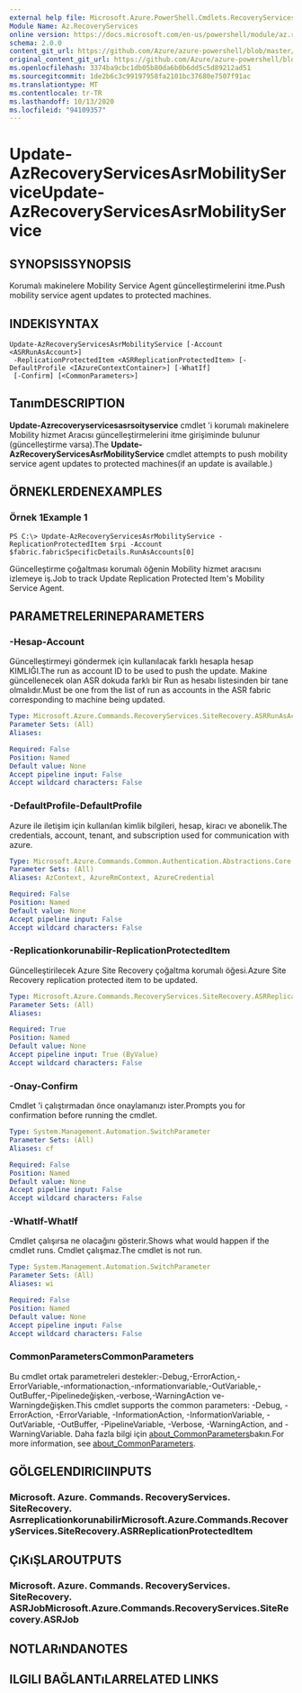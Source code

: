 ```yaml
---
external help file: Microsoft.Azure.PowerShell.Cmdlets.RecoveryServices.SiteRecovery.dll-Help.xml
Module Name: Az.RecoveryServices
online version: https://docs.microsoft.com/en-us/powershell/module/az.recoveryservices/update-azrecoveryservicesasrmobilityservice
schema: 2.0.0
content_git_url: https://github.com/Azure/azure-powershell/blob/master/src/RecoveryServices/RecoveryServices/help/Update-AzRecoveryServicesAsrMobilityService.md
original_content_git_url: https://github.com/Azure/azure-powershell/blob/master/src/RecoveryServices/RecoveryServices/help/Update-AzRecoveryServicesAsrMobilityService.md
ms.openlocfilehash: 3374ba9cbc1db05b80da6b0b6dd5c5d89212ad51
ms.sourcegitcommit: 1de2b6c3c99197958fa2101bc37680e7507f91ac
ms.translationtype: MT
ms.contentlocale: tr-TR
ms.lasthandoff: 10/13/2020
ms.locfileid: "94109357"
---
```

# <span data-ttu-id="bc8ba-101">Update-AzRecoveryServicesAsrMobilityService</span><span class="sxs-lookup"><span data-stu-id="bc8ba-101">Update-AzRecoveryServicesAsrMobilityService</span></span>

## <span data-ttu-id="bc8ba-102">SYNOPSIS</span><span class="sxs-lookup"><span data-stu-id="bc8ba-102">SYNOPSIS</span></span>
<span data-ttu-id="bc8ba-103">Korumalı makinelere Mobility Service Agent güncelleştirmelerini itme.</span><span class="sxs-lookup"><span data-stu-id="bc8ba-103">Push mobility service agent updates to protected machines.</span></span>

## <span data-ttu-id="bc8ba-104">INDEKI</span><span class="sxs-lookup"><span data-stu-id="bc8ba-104">SYNTAX</span></span>

```
Update-AzRecoveryServicesAsrMobilityService [-Account <ASRRunAsAccount>]
 -ReplicationProtectedItem <ASRReplicationProtectedItem> [-DefaultProfile <IAzureContextContainer>] [-WhatIf]
 [-Confirm] [<CommonParameters>]
```

## <span data-ttu-id="bc8ba-105">Tanım</span><span class="sxs-lookup"><span data-stu-id="bc8ba-105">DESCRIPTION</span></span>
<span data-ttu-id="bc8ba-106">**Update-Azrecoveryservicesasrsoityservice** cmdlet 'i korumalı makinelere Mobility hizmet Aracısı güncelleştirmelerini itme girişiminde bulunur (güncelleştirme varsa).</span><span class="sxs-lookup"><span data-stu-id="bc8ba-106">The **Update-AzRecoveryServicesAsrMobilityService** cmdlet attempts to push mobility service agent updates to protected machines(if an update is available.)</span></span>

## <span data-ttu-id="bc8ba-107">ÖRNEKLERDEN</span><span class="sxs-lookup"><span data-stu-id="bc8ba-107">EXAMPLES</span></span>

### <span data-ttu-id="bc8ba-108">Örnek 1</span><span class="sxs-lookup"><span data-stu-id="bc8ba-108">Example 1</span></span>
```
PS C:\> Update-AzRecoveryServicesAsrMobilityService -ReplicationProtectedItem $rpi -Account $fabric.fabricSpecificDetails.RunAsAccounts[0]
```

<span data-ttu-id="bc8ba-109">Güncelleştirme çoğaltması korumalı öğenin Mobility hizmet aracısını izlemeye iş.</span><span class="sxs-lookup"><span data-stu-id="bc8ba-109">Job to track Update Replication Protected Item's Mobility Service Agent.</span></span>

## <span data-ttu-id="bc8ba-110">PARAMETRELERINE</span><span class="sxs-lookup"><span data-stu-id="bc8ba-110">PARAMETERS</span></span>

### <span data-ttu-id="bc8ba-111">-Hesap</span><span class="sxs-lookup"><span data-stu-id="bc8ba-111">-Account</span></span>
<span data-ttu-id="bc8ba-112">Güncelleştirmeyi göndermek için kullanılacak farklı hesapla hesap KIMLIĞI.</span><span class="sxs-lookup"><span data-stu-id="bc8ba-112">The run as account ID to be used to push the update.</span></span> <span data-ttu-id="bc8ba-113">Makine güncellenecek olan ASR dokuda farklı bir Run as hesabı listesinden bir tane olmalıdır.</span><span class="sxs-lookup"><span data-stu-id="bc8ba-113">Must be one from the list of run as accounts in the ASR fabric corresponding to machine being updated.</span></span>

```yaml
Type: Microsoft.Azure.Commands.RecoveryServices.SiteRecovery.ASRRunAsAccount
Parameter Sets: (All)
Aliases:

Required: False
Position: Named
Default value: None
Accept pipeline input: False
Accept wildcard characters: False
```

### <span data-ttu-id="bc8ba-114">-DefaultProfile</span><span class="sxs-lookup"><span data-stu-id="bc8ba-114">-DefaultProfile</span></span>
<span data-ttu-id="bc8ba-115">Azure ile iletişim için kullanılan kimlik bilgileri, hesap, kiracı ve abonelik.</span><span class="sxs-lookup"><span data-stu-id="bc8ba-115">The credentials, account, tenant, and subscription used for communication with azure.</span></span>

```yaml
Type: Microsoft.Azure.Commands.Common.Authentication.Abstractions.Core.IAzureContextContainer
Parameter Sets: (All)
Aliases: AzContext, AzureRmContext, AzureCredential

Required: False
Position: Named
Default value: None
Accept pipeline input: False
Accept wildcard characters: False
```

### <span data-ttu-id="bc8ba-116">-Replicationkorunabilir</span><span class="sxs-lookup"><span data-stu-id="bc8ba-116">-ReplicationProtectedItem</span></span>
<span data-ttu-id="bc8ba-117">Güncelleştirilecek Azure Site Recovery çoğaltma korumalı öğesi.</span><span class="sxs-lookup"><span data-stu-id="bc8ba-117">Azure Site Recovery replication protected item to be updated.</span></span>

```yaml
Type: Microsoft.Azure.Commands.RecoveryServices.SiteRecovery.ASRReplicationProtectedItem
Parameter Sets: (All)
Aliases:

Required: True
Position: Named
Default value: None
Accept pipeline input: True (ByValue)
Accept wildcard characters: False
```

### <span data-ttu-id="bc8ba-118">-Onay</span><span class="sxs-lookup"><span data-stu-id="bc8ba-118">-Confirm</span></span>
<span data-ttu-id="bc8ba-119">Cmdlet 'i çalıştırmadan önce onaylamanızı ister.</span><span class="sxs-lookup"><span data-stu-id="bc8ba-119">Prompts you for confirmation before running the cmdlet.</span></span>

```yaml
Type: System.Management.Automation.SwitchParameter
Parameter Sets: (All)
Aliases: cf

Required: False
Position: Named
Default value: None
Accept pipeline input: False
Accept wildcard characters: False
```

### <span data-ttu-id="bc8ba-120">-WhatIf</span><span class="sxs-lookup"><span data-stu-id="bc8ba-120">-WhatIf</span></span>
<span data-ttu-id="bc8ba-121">Cmdlet çalışırsa ne olacağını gösterir.</span><span class="sxs-lookup"><span data-stu-id="bc8ba-121">Shows what would happen if the cmdlet runs.</span></span> <span data-ttu-id="bc8ba-122">Cmdlet çalışmaz.</span><span class="sxs-lookup"><span data-stu-id="bc8ba-122">The cmdlet is not run.</span></span>

```yaml
Type: System.Management.Automation.SwitchParameter
Parameter Sets: (All)
Aliases: wi

Required: False
Position: Named
Default value: None
Accept pipeline input: False
Accept wildcard characters: False
```

### <span data-ttu-id="bc8ba-123">CommonParameters</span><span class="sxs-lookup"><span data-stu-id="bc8ba-123">CommonParameters</span></span>
<span data-ttu-id="bc8ba-124">Bu cmdlet ortak parametreleri destekler:-Debug,-ErrorAction,-ErrorVariable,-ınformationaction,-ınformationvariable,-OutVariable,-OutBuffer,-Pipelinedeğişken,-verbose,-WarningAction ve-Warningdeğişken.</span><span class="sxs-lookup"><span data-stu-id="bc8ba-124">This cmdlet supports the common parameters: -Debug, -ErrorAction, -ErrorVariable, -InformationAction, -InformationVariable, -OutVariable, -OutBuffer, -PipelineVariable, -Verbose, -WarningAction, and -WarningVariable.</span></span> <span data-ttu-id="bc8ba-125">Daha fazla bilgi için [about_CommonParameters](http://go.microsoft.com/fwlink/?LinkID=113216)bakın.</span><span class="sxs-lookup"><span data-stu-id="bc8ba-125">For more information, see [about_CommonParameters](http://go.microsoft.com/fwlink/?LinkID=113216).</span></span>

## <span data-ttu-id="bc8ba-126">GÖLGELENDIRICI</span><span class="sxs-lookup"><span data-stu-id="bc8ba-126">INPUTS</span></span>

### <span data-ttu-id="bc8ba-127">Microsoft. Azure. Commands. RecoveryServices. SiteRecovery. Asrreplicationkorunabilir</span><span class="sxs-lookup"><span data-stu-id="bc8ba-127">Microsoft.Azure.Commands.RecoveryServices.SiteRecovery.ASRReplicationProtectedItem</span></span>

## <span data-ttu-id="bc8ba-128">ÇıKıŞLAR</span><span class="sxs-lookup"><span data-stu-id="bc8ba-128">OUTPUTS</span></span>

### <span data-ttu-id="bc8ba-129">Microsoft. Azure. Commands. RecoveryServices. SiteRecovery. ASRJob</span><span class="sxs-lookup"><span data-stu-id="bc8ba-129">Microsoft.Azure.Commands.RecoveryServices.SiteRecovery.ASRJob</span></span>

## <span data-ttu-id="bc8ba-130">NOTLARıNDA</span><span class="sxs-lookup"><span data-stu-id="bc8ba-130">NOTES</span></span>

## <span data-ttu-id="bc8ba-131">ILGILI BAĞLANTıLAR</span><span class="sxs-lookup"><span data-stu-id="bc8ba-131">RELATED LINKS</span></span>
